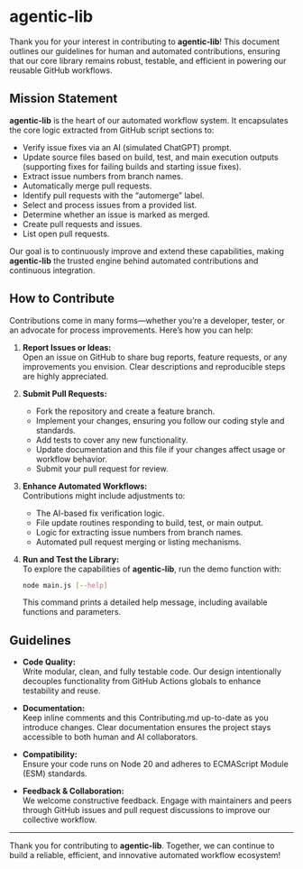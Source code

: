 # agentic‑lib

Thank you for your interest in contributing to **agentic‑lib**! This document outlines our guidelines for human and automated contributions, ensuring that our core library remains robust, testable, and efficient in powering our reusable GitHub workflows.

## Mission Statement

**agentic‑lib** is the heart of our automated workflow system. It encapsulates the core logic extracted from GitHub script sections to:

- Verify issue fixes via an AI (simulated ChatGPT) prompt.
- Update source files based on build, test, and main execution outputs (supporting fixes for failing builds and starting issue fixes).
- Extract issue numbers from branch names.
- Automatically merge pull requests.
- Identify pull requests with the “automerge” label.
- Select and process issues from a provided list.
- Determine whether an issue is marked as merged.
- Create pull requests and issues.
- List open pull requests.

Our goal is to continuously improve and extend these capabilities, making **agentic‑lib** the trusted engine behind automated contributions and continuous integration.

## How to Contribute

Contributions come in many forms—whether you’re a developer, tester, or an advocate for process improvements. Here’s how you can help:

1. **Report Issues or Ideas:**  
   Open an issue on GitHub to share bug reports, feature requests, or any improvements you envision. Clear descriptions and reproducible steps are highly appreciated.

2. **Submit Pull Requests:**
    - Fork the repository and create a feature branch.
    - Implement your changes, ensuring you follow our coding style and standards.
    - Add tests to cover any new functionality.
    - Update documentation and this file if your changes affect usage or workflow behavior.
    - Submit your pull request for review.

3. **Enhance Automated Workflows:**  
   Contributions might include adjustments to:
    - The AI-based fix verification logic.
    - File update routines responding to build, test, or main output.
    - Logic for extracting issue numbers from branch names.
    - Automated pull request merging or listing mechanisms.

4. **Run and Test the Library:**  
   To explore the capabilities of **agentic‑lib**, run the demo function with:
   ```bash
   node main.js [--help]
   ```
   This command prints a detailed help message, including available functions and parameters.

## Guidelines

- **Code Quality:**  
  Write modular, clean, and fully testable code. Our design intentionally decouples functionality from GitHub Actions globals to enhance testability and reuse.

- **Documentation:**  
  Keep inline comments and this Contributing.md up-to-date as you introduce changes. Clear documentation ensures the project stays accessible to both human and AI collaborators.

- **Compatibility:**  
  Ensure your code runs on Node 20 and adheres to ECMAScript Module (ESM) standards.

- **Feedback & Collaboration:**  
  We welcome constructive feedback. Engage with maintainers and peers through GitHub issues and pull request discussions to improve our collective workflow.

---

Thank you for contributing to **agentic‑lib**. Together, we can continue to build a reliable, efficient, and innovative automated workflow ecosystem!
